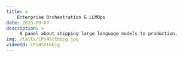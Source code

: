 ```yaml
---
title: >
    Enterprise Orchestration & LLMOps
date: 2023-09-07
description: >
     A panel about shipping large language models to production. 
img: /talks/LPs4Sttbbjg.jpg
videoId: LPs4Sttbbjg
---
```



